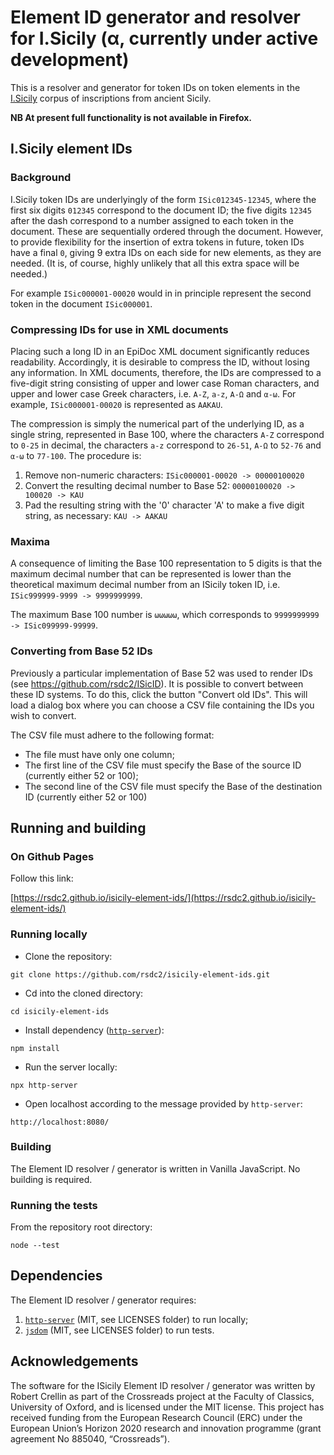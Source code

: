 # Element ID generator and resolver for I.Sicily (α, currently under active development)

This is a resolver and generator for token IDs on token elements in the [I.Sicily](https://github.com/ISicily/ISicily) corpus of inscriptions from ancient Sicily.

**NB At present full functionality is not available in Firefox.**

## I.Sicily element IDs

### Background

I.Sicily token IDs are underlyingly of the form ```ISic012345-12345```, where the first six digits ```012345``` correspond to the document ID; the five digits ```12345``` after the dash correspond to a number assigned to each token in the document. These are sequentially ordered through the document. However, to provide flexibility for the insertion of extra tokens in future, token IDs have a final ```0```, giving 9 extra IDs on each side for new elements, as they are needed. (It is, of course, highly unlikely that all this extra space will be needed.) 

For example ```ISic000001-00020``` would in in principle represent the second token in the document ```ISic000001```.

### Compressing IDs for use in XML documents

Placing such a long ID in an EpiDoc XML document significantly reduces readability. Accordingly, it is desirable to compress the ID, without losing any information. 
In XML documents, therefore, the IDs are compressed to a five-digit string consisting of
upper and lower case Roman characters, and upper and lower case Greek characters, i.e. ```A-Z```, ```a-z```, ```Α-Ω``` and ```α-ω```. For example, ```ISic000001-00020``` is represented as ```AAKAU```.

The compression is simply the numerical part of the underlying ID, as a single string, represented in Base 100, where the characters ```A-Z``` correspond to ```0-25``` in decimal, the characters ```a-z``` correspond to ```26-51```,  ```Α-Ω``` to ```52-76``` and ```α-ω``` to ```77-100```. The procedure is:

1. Remove non-numeric characters: ```ISic000001-00020 -> 00000100020```
2. Convert the resulting decimal number to Base 52: ```00000100020 -> 100020 -> KAU```
3. Pad the resulting string with the '0' character 'A' to make a five digit string, as necessary: ```KAU -> AAKAU```

### Maxima

A consequence of limiting the Base 100 representation to 5 digits is that the maximum decimal number that can be represented is lower than the theoretical maximum decimal number from an ISicily token ID, i.e. ```ISic999999-9999 -> 9999999999```. 

The maximum Base 100 number is ```ωωωωω```, which corresponds to ```9999999999 -> ISic099999-99999```.

### Converting from Base 52 IDs

Previously a particular implementation of Base 52 was used to render IDs (see https://github.com/rsdc2/ISicID). It is possible to convert between these ID systems. To do this, click the button "Convert old IDs". This will load a dialog box where you can choose a CSV file containing the IDs you wish to convert.

The CSV file must adhere to the following format:

- The file must have only one column;
- The first line of the CSV file must specify the Base of the source ID (currently either 52 or 100);
- The second line of the CSV file must specify the Base of the destination ID (currently either 52 or 100)

## Running and building

### On Github Pages

Follow this link:

[https://rsdc2.github.io/isicily-element-ids/](https://rsdc2.github.io/isicily-element-ids/)

### Running locally

- Clone the repository:

```
git clone https://github.com/rsdc2/isicily-element-ids.git
```

- Cd into the cloned directory:

```
cd isicily-element-ids
```

- Install dependency ([```http-server```](https://www.npmjs.com/package/http-server)):

```
npm install
```

- Run the server locally:

```
npx http-server
```

- Open localhost according to the message provided by ```http-server```:

```
http://localhost:8080/
```


### Building

The Element ID resolver / generator is written in Vanilla JavaScript. No building is required.

### Running the tests

From the repository root directory:

```
node --test
```

## Dependencies

The Element ID resolver / generator requires:

1. [`http-server`](https://www.npmjs.com/package/http-server) (MIT, see LICENSES folder) to run locally;
2. [`jsdom`](https://www.npmjs.com/package/jsdom) (MIT, see LICENSES folder) to run tests.

## Acknowledgements

The software for the ISicily Element ID resolver / generator was written by Robert Crellin as part of the Crossreads project at the Faculty of Classics, University of Oxford, and is licensed under the MIT license. This project has received funding from the European Research Council (ERC) under the European Union’s Horizon 2020 research and innovation programme (grant agreement No 885040, “Crossreads”).
